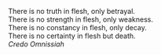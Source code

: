 There is no truth in flesh, only betrayal.<br>
There is no strength in flesh, only weakness.<br>
There is no constancy in flesh, only decay.<br>
There is no certainty in flesh but death.<br>
<i>Credo Omnissiah</i>
